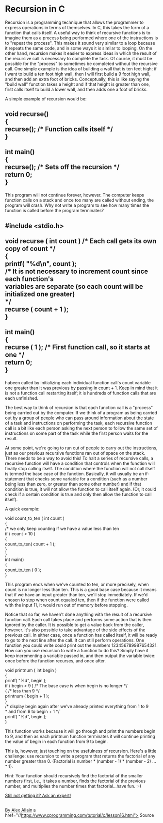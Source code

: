 <h1>Recursion in C</h1>
<span class="jr-highlight-yellow" id="jr-1551451997974">Recursion</span> is a programming technique that allows the programmer to express
operations in terms of themselves.  I<span class="jr-highlight-yellow" id="jr-1551452007919">n C, this takes the form of a function
that calls itself.  A useful way to think of recursive functions is to imagine
them as a process being performed where one of the instructions is to "repeat
the process".</span>  <span class="jr-highlight-yellow" id="jr-1551452067207">This makes it sound very similar to a loop because it repeats
the same code, and in some ways it </span><em><span class="jr-highlight-yellow" id="jr-1551452067208">is</span></em><span class="jr-highlight-yellow" id="jr-1551452067208"> similar to looping.  On the
other hand, recursion makes it easier to express ideas in which the result of
the recursive call is necessary to complete the task.  Of course, it must be
possible for the "process" to sometimes be completed without the recursive
call.  One simple example is the idea of building a wall that is ten feet
high; if I want to build a ten foot high wall, then I will first build a 9
foot high wall, and then add an extra foot of bricks.  Conceptually, this is
like saying the "build wall" function takes a height and if that height is
greater than one, first calls itself to build a lower wall, and then adds one
a foot of bricks.</span>
     <p></p><p> 
A simple example of recursion would be:
<h2>
</p><p>void recurse()<br>{<br>    recurse(); /* Function calls itself */<br>}<br><br>int main()<br>{<br>    recurse(); /* Sets off the recursion */<br>    return 0;<br>}<br></p>
</h2>
This program will not continue forever, however. The computer keeps function
calls on a stack and once too many are called without ending, the program will
crash. Why not write a program to see how many times the function is called
before the program terminates?
<h2>
<p>#include &lt;stdio.h&gt;<br><br>void recurse ( int count ) /* Each call gets its own copy of count */<br>{<br>    printf( "%d\n", count );<br>    /* It is not necessary to increment count since each function's<br>       variables are separate (so each count will be initialized one greater)<br>     */<br>    recurse ( count + 1 );<br>}<br><br>int main()<br>{<br>  recurse ( 1 ); /* First function call, so it starts at one */<br>  return 0;<br>}<br></p> 
</h2>
</h2> habeen called by initializing each individual function call's count variable one
greater than it was previous by passing in count + 1. Keep in mind that it is
not a function call restarting itself; it is hundreds of function calls that
are each unfinished. 
</span><p></p><p><span class="jr-highlight-yellow" id="jr-1551451533437"> 
The best way to think of recursion is that each function call is a "process"
being carried out by the computer.  If we think of a program as being carried
out by a group of people who can pass around information about the state of a
task and instructions on performing the task, each recursive function call is
a bit like each person asking the next person to follow the same set of
instructions on some part of the task while the first person waits for the
result.  
</span></p><p><span class="jr-highlight-yellow" id="jr-1551451533437"> 
At some point, we're going to run out of people to carry out the instructions,
just as our previous recursive functions ran out of space on the stack.  There
needs to be a way to avoid this!  To halt a series of recursive calls, a
recursive function will have a condition that controls when the function will
finally stop calling itself. The condition where the function will not call
itself is termed the base case of the function.  Basically, it will usually be an
if-statement that checks some variable for a condition (such as a number being
less than zero, or greater than some other number) and if that condition
is true, it will not allow the function to call itself again. (Or, it
could check if a certain condition is true and only then allow the
function to call itself). 
</span></p><p> 
A quick example:</p><p><span class="jr-highlight-green" id="jr-1551451578502">void count_to_ten ( int count )</span><br><span class="jr-highlight-green" id="jr-1551451578502">{</span><br><span class="jr-highlight-green" id="jr-1551451578502">    /* we only keep counting if we have a value less than ten</span><br><span class="jr-highlight-green" id="jr-1551451578502">       if ( count &lt; 10 )   </span><br><span class="jr-highlight-green" id="jr-1551451578502">       {</span><br><span class="jr-highlight-green" id="jr-1551451578502">           count_to_ten( count + 1 );</span><br><span class="jr-highlight-green" id="jr-1551451578502">       }</span><br><span class="jr-highlight-green" id="jr-1551451578502">}</span><br><span class="jr-highlight-green" id="jr-1551451578502">int main()</span><br><span class="jr-highlight-green" id="jr-1551451578502">{</span><br><span class="jr-highlight-green" id="jr-1551451578502">  count_to_ten ( 0 ); </span><br><span class="jr-highlight-green" id="jr-1551451578502">}</span><br></p> 
This program ends when we've counted to ten, or more precisely, when count is
no longer less than ten. This is a good base case because it means that if we
have an input greater than ten, we'll stop immediately.  If we'd chosen to
stop when count equaled ten, then if the function were called with the input
11, it would run out of memory before stopping.
<p></p><p> 
Notice that so far, we haven't done anything with the result of a recursive
function call.  Each call takes place and performs some action that is then
ignored by the caller.  It is possible to get a value back from the caller,
however.  It's also possible to take advantage of the side effects of the
previous call.  In either case, once a function has called itself, it will be
ready to go to the next line after the call. It can still perform operations.
<span class="jr-highlight-yellow" id="jr-1551451816049">One function you could write could print out the numbers 123456789987654321</span>.
How can you use recursion to write a function to do this? S<span class="jr-highlight-yellow" id="jr-1551451822359">imply have it keep
incrementing a variable passed in, and then output the variable twice: once
before the function recurses, and once after.</span>
</p><p>void printnum ( int begin )<br>{<br>    printf( "%d", begin );<br>    if ( begin &lt; 9 )         /* The base case is when begin is no longer */<br>    {                           /* less than 9 */<br>        printnum ( begin + 1 ); <br>    }<br>    /* display begin again after we've already printed everything from 1 to 9<br>     * and from 9 to begin + 1 */<br>    printf( "%d", begin );<br>}<br></p> 
This function works because it will go through and print the numbers begin to
9, and then as each printnum function terminates it will continue printing the
value of begin in each function from 9 to begin.  
<p></p><p> 
This is, however, just touching  on the usefulness of recursion.  Here's a
little challenge: use recursion to write a program that returns the factorial
of any number greater than 0. (Factorial is number * (number - 1) * (number - 2) ... * 1). 
</p><p> 
Hint: Your function should recursively find the factorial of the smaller numbers first, i.e., it
takes a number, finds the factorial of the previous number, and multiplies the
number times that factorial...have fun. :-)
</p><p><a href="http://www.liveperson.com/lp/cprogramming/?kbid=7744&amp;sub=tg-replacement">Still not getting it? Ask an expert!</a>


<br><a href="https://plus.google.com/113987539774523532573?rel=author">By Alex Allain</a>
a href="//https://www.cprogramming.com/tutorial/c/lesson16.html"> Source</a>

